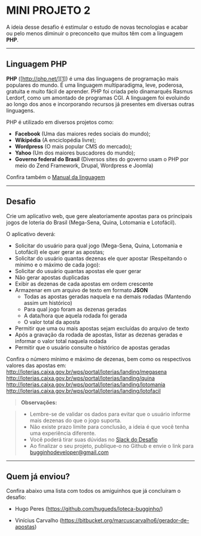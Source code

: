 # MINI PROJETO 2

A ideia desse desafio é estimular o estudo de novas tecnologias e acabar ou pelo menos diminuir o preconceito que muitos têm com a linguagem **PHP**.

----------

Linguagem PHP
--------

**PHP** ([http://php.net/][1]) é uma das linguagens de programação mais populares do mundo. É uma linguagem multiparadigma, leve, poderosa, gratuita e muito fácil de aprender. PHP foi criada pelo dinamarquês Rasmus Lerdorf, como um amontado de programas CGI. A linguagem foi evoluindo ao longo dos anos e incorporando recursos já presentes em diversas outras linguagens.

PHP é utilizado em diversos projetos como:

- **Facebook** (Uma das maiores redes sociais do mundo);
- **Wikipédia** (A enciclopédia livre);
- **Wordpress** (O mais popular CMS do mercado);
- **Yahoo** (Um dos maiores buscadores do mundo);
- **Governo federal do Brasil** (Diversos sites do governo usam o PHP por meio do Zend Framework, Drupal, Wordpress e Joomla)

Confira também o [Manual da linguagem][2]

----------

Desafio
--------

Crie um aplicativo web, que gere aleatoriamente apostas para os principais jogos de loteria do Brasil (Mega-Sena, Quina, Lotomania e Lotofácil). 

O aplicativo deverá:

- Solicitar do usuário para qual jogo (Mega-Sena, Quina, Lotomania e Lotofácil) ele quer gerar as apostas;
- Solicitar do usuário quantas dezenas ele quer apostar (Respeitando o mínimo e o máximo de cada jogo):
- Solicitar do usuário quantas apostas ele quer gerar
- Não gerar apostas duplicadas
- Exibir as dezenas de cada apostas em ordem crescente
- Armazenar em um arquivo de texto em formato **JSON** 
	- Todas as apostas geradas naquela e na demais rodadas (Mantendo assim um histórico)
	- Para qual jogo foram as dezenas geradas
	- A data/hora que aquela rodada foi gerada
	- O valor total da aposta
- Permitir que uma ou mais apostas sejam excluídas do arquivo de texto
- Após a gravação da rodada de apostas, listar as dezenas geradas e informar o valor total naquela rodada
- Permitir que o usuário consulte o histórico de apostas geradas

Confira o número mínimo e máximo de dezenas, bem como os respectivos valores das apostas em:
http://loterias.caixa.gov.br/wps/portal/loterias/landing/megasena
http://loterias.caixa.gov.br/wps/portal/loterias/landing/quina
http://loterias.caixa.gov.br/wps/portal/loterias/landing/lotomania
http://loterias.caixa.gov.br/wps/portal/loterias/landing/lotofacil 

> **Observações:**

> - Lembre-se de validar os dados para evitar que o usuário informe mais dezenas do que o jogo suporta.
> - Não existe prazo limite para conclusão, a ideia é que você tenha uma experiência diferente.
> - Você poderá tirar suas dúvidas no [Slack do Desafio][3]
> - Ao finalizar o seu projeto, publique-o no Github e envie o link para bugginhodeveloper@gmail.com

----------

Quem já enviou?
--------

Confira abaixo uma lista com todos os amiguinhos que já concluíram o desafio:

- Hugo Peres (https://github.com/hugueds/loteca-bugginho/)
- Vinícius Carvalho (https://bitbucket.org/marcuscarvalho6/gerador-de-apostas)

  [1]: http://php.net/
  [2]: http://php.net/manual/pt_BR/
  [3]: https://bugginhominiprojetos.slack.com/
